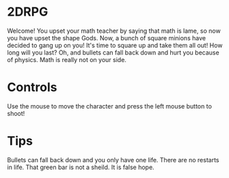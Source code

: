 # 2DRPG
Welcome! You upset your math teacher by saying that math is lame, so now you have upset the shape Gods.
Now, a bunch of square minions have decided to gang up on you! It's time to square up and take them all out! How long will you last?
Oh, and bullets can fall back down and hurt you because of physics. Math is really not on your side.


# Controls
Use the mouse to move the character and press the left mouse button to shoot! 

# Tips
Bullets can fall back down and you only have one life. There are no restarts in life.
That green bar is not a sheild. It is false hope.
